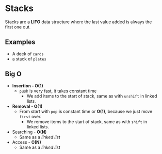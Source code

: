 # Stacks

Stacks are a **LIFO** data structure where the last value added
is always the first one out.

## Examples

- A deck of `cards`
- a stack of `plates`

## Big O

- **Insertion - O(1)**
  - `push` is very fast, it takes constant time
    - We add items to the start of stack, same as with `unshift` in linked lists.
- **Removal - O(1)**
  - From *start* with `pop` is constant time or **O(1)**, because we just move `first` over.
    - We remove items to the start of stack, same as with `shift` in linked lists.
- Searching - **O(N)**
  - Same as a *linked list*
- Access - **O(N)**
  - Same as a *linked list*
